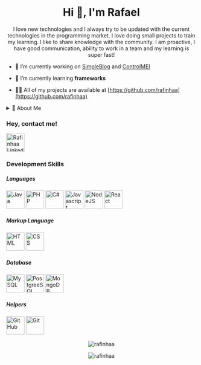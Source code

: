 <h1 align="center">Hi 👋, I'm Rafael</h1>
<p align="center">I love new technologies and I always try to be updated with the current technologies in the programming market. I love doing small projects to train my learning. I like to share knowledge with the community. I am proactive, I have good communication, ability to work in a team and my learning is super fast!</p>

- 🔭 I’m currently working on [SimpleBlog](https://github.com/rafinhaa/simple-blog) and [ControlMEI](https://github.com/rafinhaa/ControlMEI)

- 🌱 I’m currently learning **frameworks**

- 👨‍💻 All of my projects are available at [https://github.com/rafinhaa](https://github.com/rafinhaa)


<details>
  <summary>📝 About Me</summary>
  <h3 align="left">Formation</h3>
    <p>📚 Complete high school</p>
    <p>🎓 University education</p>
    <div>      
      <ul>        
        <ul>
          <li><p>Graduated in systems analysis and development</p></li>
          <li><p>UNICSUL - Universidade Cruzeiro do Sul</p></li>
          <li><p>Completed in the second half of 2014</p></li>
        </ul>
      </ul>
    </div>
  <h3 align="left">Complementary Training</h3>
  <p>Several courses in the development area in the main schools in Brazil with a focus on PHP, Java, Javascript, MySQL, C #, Python and Programming logic</p>  
</details>

<h3 align="left">Hey, contact me!</h3>
<a href="https://www.linkedin.com/in/rafinhaa/">
  <img src="https://cdn.svgporn.com/logos/linkedin-icon.svg" alt="Rafinhaa Linkedin" width="48" height="48"/>
</a>

<h3 align="left">Development Skills</h3>
<h5 align="left">Languages</h5>
<div>
  <img src="https://cdn.svgporn.com/logos/java.svg" alt="Java" width="48" height="48"/>
  <img src="https://cdn.svgporn.com/logos/php.svg" alt="PHP" width="48" height="48"/>
  <img src="https://cdn.svgporn.com/logos/c-sharp.svg" alt="C#" width="48" height="48"/>
  <img src="https://cdn.svgporn.com/logos/javascript.svg" alt="Javascript" width="48" height="48"/>
  <img src="https://cdn.svgporn.com/logos/nodejs.svg" alt="NodeJS" width="48" height="48"/>
  <img src="https://cdn.svgporn.com/logos/react.svg" alt="React" width="48" height="48"/>
</div>

<h5 align="left">Markup Language</h5>
<div>
  <img src="https://cdn.svgporn.com/logos/html-5.svg" alt="HTML" width="48" height="48"/>
  <img src="https://cdn.svgporn.com/logos/css-3.svg" alt="CSS" width="48" height="48"/>
</div>
<h5 align="left">Database</h5>
<div>
  <img src="https://cdn.svgporn.com/logos/mysql.svg" alt="MySQL" width="48" height="48"/>
  <img src="https://cdn.svgporn.com/logos/postgresql.svg" alt="PostgreeSQL" width="48" height="48"/>
  <img src="https://cdn.svgporn.com/logos/mongodb.svg" alt="MongoDB" width="48" height="48"/>
</div>
<h5 align="left">Helpers</h5>
<div>
  <img src="https://cdn.svgporn.com/logos/github-octocat.svg" alt="GitHub" width="48" height="48"/>
  <img src="https://cdn.svgporn.com/logos/git.svg" alt="Git" width="48" height="48"/>
</div>
<p align="center">
  <img align="center" src="https://github-readme-stats.vercel.app/api/top-langs?username=rafinhaa&show_icons=true&layout=compact&locale=en&theme=dark" alt="rafinhaa" />  
<p align="center">
  <img align="center" src="https://github-readme-stats.vercel.app/api?username=rafinhaa&show_icons=true&locale=en&layout=compact&theme=dark" alt="rafinhaa" />
</p>

